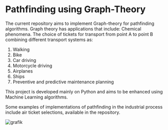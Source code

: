 # Pathfinding using Graph-Theory

The current repository aims to implement Graph-theory for pathfinding algorithms. Graph theory has applications that include:
Chemical phenomena.
The choice of tickets for transport from point A to point B combining different transport systems as:

  1) Walking
  2) Bike
  3) Car driving
  4) Motorcycle driving
  5) Airplanes
  6) Ships
  7) Preventive and predictive maintenance planning

This project is developed mainly on Python and aims to be enhanced using Machine Learning algorithms.

Some examples of implementations of pathfinding in the industrial process include air ticket selections, available in the repository.

![grafik](https://user-images.githubusercontent.com/52467158/162635491-463b4618-98f4-428a-b636-09f7ba2b7cb4.png)

